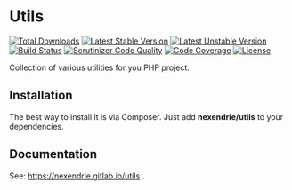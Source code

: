 Utils
=======

[![Total Downloads](https://poser.pugx.org/nexendrie/utils/downloads)](https://packagist.org/packages/nexendrie/utils) [![Latest Stable Version](https://poser.pugx.org/nexendrie/utils/v/stable)](https://packagist.org/packages/nexendrie/utils) [![Latest Unstable Version](https://poser.pugx.org/nexendrie/utils/v/unstable)](https://packagist.org/packages/nexendrie/utils) [![Build Status](https://gitlab.com/nexendrie/utils/badges/master/pipeline.svg)](https://gitlab.com/nexendrie/utils/commits/master) [![Scrutinizer Code Quality](https://scrutinizer-ci.com/g/nexendrie/utils/badges/quality-score.png?b=master)](https://scrutinizer-ci.com/g/nexendrie/utils/?branch=master) [![Code Coverage](https://scrutinizer-ci.com/g/nexendrie/utils/badges/coverage.png?b=master)](https://scrutinizer-ci.com/g/nexendrie/utils/?branch=master) [![License](https://poser.pugx.org/nexendrie/utils/license)](https://gitlab.com/nexendrie/utils/blob/master/LICENSE)

Collection of various utilities for you PHP project.

Installation
------------

The best way to install it is via Composer. Just add **nexendrie/utils** to your dependencies.

Documentation
-------------
See: https://nexendrie.gitlab.io/utils .

